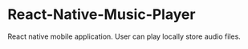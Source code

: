 # React-Native-Music-Player
React native mobile application. User can play locally store audio files.
